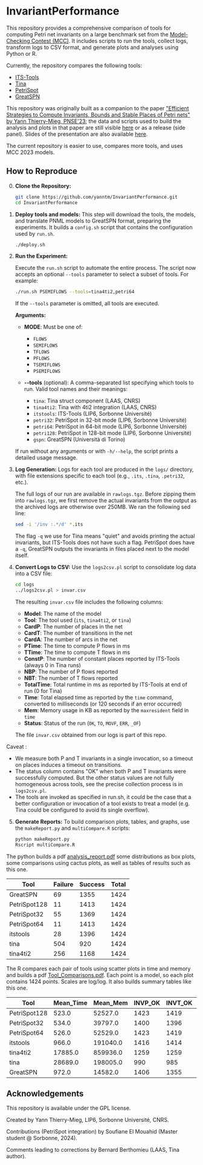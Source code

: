 # InvariantPerformance

This repository provides a comprehensive comparison of tools for computing Petri net invariants on a large benchmark set from the [Model-Checking Contest (MCC)](https://mcc.lip6.fr). It includes scripts to run the tools, collect logs, transform logs to CSV format, and generate plots and analyses using Python or R.

Currently, the repository compares the following tools:
* [ITS-Tools](https://github.com/lip6/ITSTools)
* [Tina](https://projects.laas.fr/tina/index.php)
* [PetriSpot](https://github.com/yanntm/PetriSpot)
* [GreatSPN](https://github.com/greatspn/SOURCES)

This repository was originally built as a companion to the paper ["Efficient Strategies to Compute Invariants, Bounds and Stable Places of Petri nets" by Yann Thierry-Mieg, PNSE'23](https://hal.science/hal-04142675); the data and scripts used to build the analysis and plots in that paper are still visible [here](https://github.com/yanntm/InvariantPerformance/tree/PNSE23) or as a release (side panel). Slides of the presentation are also available [here](https://github.com/yanntm/InvariantPerformance/blob/master/docs/PNSE23_vfinal.pdf).

The current repository is easier to use, compares more tools, and uses MCC 2023 models.

## How to Reproduce

0. **Clone the Repository:**
   ```bash
   git clone https://github.com/yanntm/InvariantPerformance.git
   cd InvariantPerformance
   ```

1. **Deploy tools and models:**
  This step will download the tools, the models, and translate PNML models to GreatSPN format, preparing the experiments.
  It builds a `config.sh` script that contains the configuration used by `run.sh`.
   ```bash
   ./deploy.sh
   ```

2. **Run the Experiment:**

   Execute the `run.sh` script to automate the entire process. The script now accepts an optional `--tools` parameter to select a subset of tools. For example:
   ```bash
   ./run.sh PSEMIFLOWS --tools=tina4ti2,petri64
   ```
   If the `--tools` parameter is omitted, all tools are executed.

   **Arguments:**
   - **MODE**: Must be one of:
     - `FLOWS`
     - `SEMIFLOWS`
     - `TFLOWS`
     - `PFLOWS`
     - `TSEMIFLOWS`
     - `PSEMIFLOWS`
     
   - **--tools** (optional): A comma-separated list specifying which tools to run. Valid tool names and their meanings:
     - `tina`: Tina struct component (LAAS, CNRS)
     - `tina4ti2`: Tina with 4ti2 integration (LAAS, CNRS)
     - `itstools`: ITS-Tools (LIP6, Sorbonne Université)
     - `petri32`: PetriSpot in 32-bit mode (LIP6, Sorbonne Université)
     - `petri64`: PetriSpot in 64-bit mode (LIP6, Sorbonne Université)
     - `petri128`: PetriSpot in 128-bit mode (LIP6, Sorbonne Université)
     - `gspn`: GreatSPN (Università di Torino)

   If run without any arguments or with `-h/--help`, the script prints a detailed usage message.


3. **Log Generation:**
   Logs for each tool are produced in the `logs/` directory, with file extensions specific to each tool (e.g., `.its`, `.tina`, `.petri32`, etc.).

   The full logs of our run are available in `rawlogs.tgz`. Before zipping them into `rawlogs.tgz`, we first remove the actual invariants from the output as the archived logs are otherwise over 250MB. We ran the following sed line:
   ```bash
   sed -i '/inv :.*/d' *.its
   ```
   The flag `-q` we use for Tina means "quiet" and avoids printing the actual invariants, but ITS-Tools does not have such a flag. PetriSpot does have a `-q`, GreatSPN outputs the invariants in files placed next to the model itself.

4. **Convert Logs to CSV:**
   Use the `logs2csv.pl` script to consolidate log data into a CSV file:
   ```bash
   cd logs
   ../logs2csv.pl > invar.csv
   ```
   The resulting `invar.csv` file includes the following columns:
   * **Model**: The name of the model
   * **Tool**: The tool used (`its`, `tina4ti2`, or `tina`)
   * **CardP**: The number of places in the net
   * **CardT**: The number of transitions in the net
   * **CardA**: The number of arcs in the net
   * **PTime**: The time to compute P flows in ms
   * **TTime**: The time to compute T flows in ms
   * **ConstP**: The number of constant places reported by ITS-Tools (always 0 in Tina runs)
   * **NBP**: The number of P flows reported
   * **NBT**: The number of T flows reported
   * **TotalTime**: Total runtime in ms as reported by ITS-Tools at end of run (0 for Tina)
   * **Time**: Total elapsed time as reported by the `time` command, converted to milliseconds (or 120 seconds if an error occurred)
   * **Mem**: Memory usage in KB as reported by the `maxresident` field in `time`
   * **Status**: Status of the run (`OK`, `TO`, `MOVF`, `ERR`, `_OF`)

   The file `invar.csv` obtained from our logs is part of this repo. 

Caveat : 
 * We measure both P and T invariants in a single invocation, so a timeout on places induces a timeout on transitions. 
 * The status column contains "OK" when both P and T invariants were successfully computed. But the other status values are not fully homogeneous across tools, see the precise collection process is in `logs2csv.pl`. 
 * The tools are invoked as specified in run.sh, it could be the case that a better configuration or invocation of a tool exists to treat a model (e.g. Tina could be configured to avoid its single overflow).

5. **Generate Reports:**
   To build comparison plots, tables, and graphs, use the `makeReport.py` and `multiCompare.R` scripts:
   ```bash
   python makeReport.py
   Rscript multiCompare.R
   ```
   
The python builds a pdf [analysis_report.pdf](./docs/analysis_report.pdf) some distributions as box plots, some comparisons using cactus plots, as well as tables of results such as this one.   

| Tool         | Failure | Success | Total |
|--------------|---------|---------|-------|
| GreatSPN     | 69      | 1355    | 1424  |
| PetriSpot128 | 11      | 1413    | 1424  |
| PetriSpot32  | 55      | 1369    | 1424  |
| PetriSpot64  | 11      | 1413    | 1424  |
| itstools     | 28      | 1396    | 1424  |
| tina         | 504     | 920     | 1424  |
| tina4ti2     | 256     | 1168    | 1424  |

The R compares each pair of tools using scatter plots in time and memory and builds a pdf [Tool_Comparisons.pdf](./docs/Tool_Comparisons.pdf).
Each point is a model, so each plot contains 1424 points. Scales are log/log.
It also builds summary tables like this one.

| Tool          | Mean_Time | Mean_Mem | INVP_OK | INVT_OK | Status_OK | Status_OK_OF | Status_OK_OF_OF | Status_TO | Status_UNK | Status_TO_OF | Status_MOVF_OF |
|---------------|-----------|----------|---------|---------|-----------|--------------|-----------------|------------|------------|--------------|----------------|
| PetriSpot128  | 523.0     | 52527.0  | 1423    | 1419    | 1413      | 4            | 2               | 3          | 2          | 0            | 0              |
| PetriSpot32   | 534.0     | 39797.0  | 1400    | 1396    | 1369      | 24           | 3               | 27         | 1          | 0            | 0              |
| PetriSpot64   | 526.0     | 52529.0  | 1423    | 1419    | 1413      | 4            | 2               | 3          | 2          | 0            | 0              |
| itstools      | 966.0     | 191040.0 | 1416    | 1414    | 1396      | 14           | 5               | 8          | 0          | 1            | 0              |
| tina4ti2      | 17885.0   | 859936.0 | 1259    | 1259    | 1259      | 0            | 0               | 164        | 0          | 0            | 1              |
| tina          | 28689.0   | 198005.0 | 990     | 985     | 985       | 0            | 0               | 298        | 0          | 0            | 141            |
| GreatSPN      | 972.0     | 14582.0  | 1406    | 1355    | 1355      | 0            | 0               | 0          | 69         | 0            | 0              |


## Acknowledgements

This repository is available under the GPL license.

Created by Yann Thierry-Mieg, LIP6, Sorbonne Université, CNRS.

Contributions (PetriSpot integration) by Soufiane El Mouahid (Master student @ Sorbonne, 2024).

Comments leading to corrections by Bernard Berthomieu (LAAS, Tina author).

